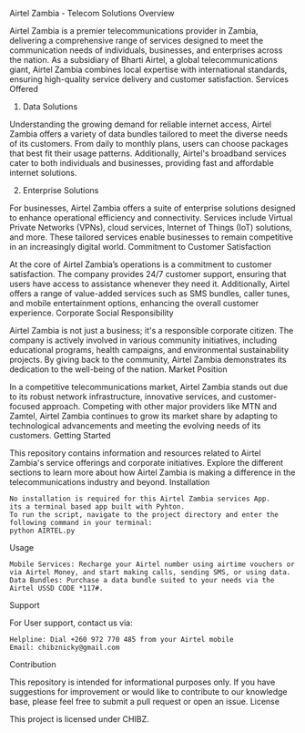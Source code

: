 Airtel Zambia - Telecom Solutions
Overview

Airtel Zambia is a premier telecommunications provider in Zambia, delivering a comprehensive range of services designed to meet the communication needs of individuals, businesses, and enterprises across the nation. As a subsidiary of Bharti Airtel, a global telecommunications giant, Airtel Zambia combines local expertise with international standards, ensuring high-quality service delivery and customer satisfaction.
Services Offered

1. Data Solutions

Understanding the growing demand for reliable internet access, Airtel Zambia offers a variety of data bundles tailored to meet the diverse needs of its customers. From daily to monthly plans, users can choose packages that best fit their usage patterns. Additionally, Airtel's broadband services cater to both individuals and businesses, providing fast and affordable internet solutions.

2. Enterprise Solutions

For businesses, Airtel Zambia offers a suite of enterprise solutions designed to enhance operational efficiency and connectivity. Services include Virtual Private Networks (VPNs), cloud services, Internet of Things (IoT) solutions, and more. These tailored services enable businesses to remain competitive in an increasingly digital world.
Commitment to Customer Satisfaction

At the core of Airtel Zambia’s operations is a commitment to customer satisfaction. The company provides 24/7 customer support, ensuring that users have access to assistance whenever they need it. Additionally, Airtel offers a range of value-added services such as SMS bundles, caller tunes, and mobile entertainment options, enhancing the overall customer experience.
Corporate Social Responsibility

Airtel Zambia is not just a business; it's a responsible corporate citizen. The company is actively involved in various community initiatives, including educational programs, health campaigns, and environmental sustainability projects. By giving back to the community, Airtel Zambia demonstrates its dedication to the well-being of the nation.
Market Position

In a competitive telecommunications market, Airtel Zambia stands out due to its robust network infrastructure, innovative services, and customer-focused approach. Competing with other major providers like MTN and Zamtel, Airtel Zambia continues to grow its market share by adapting to technological advancements and meeting the evolving needs of its customers.
Getting Started

This repository contains information and resources related to Airtel Zambia's service offerings and corporate initiatives. Explore the different sections to learn more about how Airtel Zambia is making a difference in the telecommunications industry and beyond.
Installation

    No installation is required for this Airtel Zambia services App.
    its a terminal based app built with Pyhton.
    To run the script, navigate to the project directory and enter the following command in your terminal:
    python AIRTEL.py

Usage

    Mobile Services: Recharge your Airtel number using airtime vouchers or via Airtel Money, and start making calls, sending SMS, or using data.
    Data Bundles: Purchase a data bundle suited to your needs via the Airtel USSD CODE *117#.
    

Support

For User support, contact us via:

    Helpline: Dial +260 972 770 485 from your Airtel mobile
    Email: chibznicky@gmail.com

Contribution

This repository is intended for informational purposes only. If you have suggestions for improvement or would like to contribute to our knowledge base, please feel free to submit a pull request or open an issue.
License

This project is licensed under CHIBZ.
